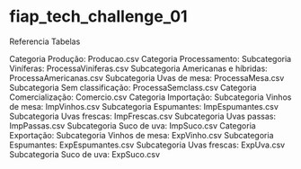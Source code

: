 # fiap_tech_challenge_01

Referencia Tabelas

Categoria Produção: Producao.csv
Categoria Processamento:
    Subcategoria Viníferas: ProcessaViniferas.csv
    Subcategoria Americanas e híbridas: ProcessaAmericanas.csv
    Subcategoria Uvas de mesa: ProcessaMesa.csv
    Subcategoria Sem classificação: ProcessaSemclass.csv
Categoria Comercialização: Comercio.csv
Categoria Importação:
    Subcategoria Vinhos de mesa: ImpVinhos.csv
    Subcategoria Espumantes: ImpEspumantes.csv
    Subcategoria Uvas frescas: ImpFrescas.csv
    Subcategoria Uvas passas: ImpPassas.csv
    Subcategoria Suco de uva: ImpSuco.csv
Categoria Exportação:
    Subcategoria Vinhos de mesa: ExpVinho.csv
    Subcategoria Espumantes: ExpEspumantes.csv
    Subcategoria Uvas frescas: ExpUva.csv
    Subcategoria Suco de uva: ExpSuco.csv